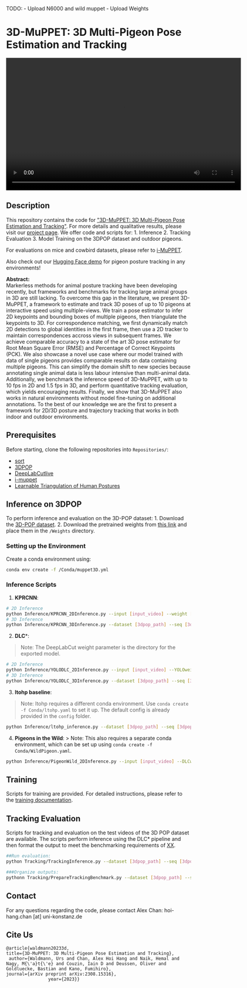 
TODO: - Upload N6000 and wild muppet - Upload Weights 

# 3D-MuPPET: 3D Multi-Pigeon Pose Estimation and Tracking
<video width="640" height="360" controls>
  <source src="./gh-pages/videos/BarnSample.mp4" type="video/mp4">
</video>

## Description

This repository contains the code for ["3D-MuPPET: 3D Multi-Pigeon Pose
Estimation and Tracking"](https://arxiv.org/abs/2308.15316). For more details and qualitative results,
please visit our [project page](link). We offer code and scripts for: 1.
Inference 2. Tracking Evaluation 3. Model Training on the 3DPOP dataset
and outdoor pigeons.

For evaluations on mice and cowbird datasets, please refer to
[i-MuPPET](https://github.com/urs-waldmann/i-muppet/#i-muppet-interactive-multi-pigeon-pose-estimation-and-tracking).

Also check out our [Hugging Face demo](https://huggingface.co/spaces/alexhang/PigeonEverywhere) for pigeon posture tracking in any environments!

**Abstract:**\
Markerless methods for animal posture tracking have been developing recently, but frameworks and benchmarks for tracking large animal groups in 3D are still lacking. To overcome this gap in the literature, we present 3D-MuPPET, a framework to estimate and track 3D poses of up to 10 pigeons at interactive speed using multiple-views. We train a pose estimator to infer 2D keypoints and bounding boxes of multiple pigeons, then triangulate the keypoints to 3D. For correspondence matching, we first dynamically match 2D detections to global identities in the first frame, then use a 2D tracker to maintain correspondences accross views in subsequent frames. We achieve comparable accuracy to a state of the art 3D pose estimator for Root Mean Square Error (RMSE) and Percentage of Correct Keypoints (PCK). We also showcase a novel use case where our model trained with data of single pigeons provides comparable results on data containing multiple pigeons. This can simplify the domain shift to new species because annotating single animal data is less labour intensive than multi-animal data. Additionally, we benchmark the inference speed of 3D-MuPPET, with up to 10 fps in 2D and 1.5 fps in 3D, and perform quantitative tracking evaluation, which yields encouraging results. Finally, we show that 3D-MuPPET also works in natural environments without model fine-tuning on additional annotations. To the best of our knowledge we are the first to present a framework for 2D/3D posture and trajectory tracking that works in both indoor and outdoor environments.

## Prerequisites

Before starting, clone the following repositories into `Repositories/`: 
- [sort](https://github.com/abewley/sort) 
- [3DPOP](https://github.com/alexhang212/Dataset-3DPOP)
- [DeepLabCutlive](https://github.com/DeepLabCut/DeepLabCut-live) 
- [i-muppet](https://github.com/urs-waldmann/i-muppet/#i-muppet-interactive-multi-pigeon-pose-estimation-and-tracking) 
- [Learnable Triangulation of Human Postures](https://github.com/karfly/learnable-triangulation-pytorch)

## Inference on 3DPOP

To perform inference and evaluation on the 3D-POP dataset: 1. Download
the [3D-POP dataset](https://github.com/alexhang212/Dataset-3DPOP). 2.
Download the pretrained weights from [this link](placeholder%20link) and
place them in the `/Weights` directory.

### Setting up the Environment

Create a conda environment using:

``` bash
conda env create -f /Conda/muppet3D.yml
```

### Inference Scripts

1.  **KPRCNN**:

``` bash
# 2D Inference
python Inference/KPRCNN_2DInference.py --input [input_video] --weight [path_to_weight]
# 3D Inference
python Inference/KPRCNN_3DInference.py --dataset [3dpop_path] --seq [3dpop_sequence] --weight [path_to_weight]
```

2. **DLC***:
> Note: The DeepLabCut weight parameter is the directory for the exported model.
```bash
# 2D Inference
python Inference/YOLODLC_2DInference.py --input [input_video] --YOLOweight [path_to_YOLOweight] --DLCweight [path_to_DLCweight]
# 3D Inference
python Inference/YOLODLC_3DInference.py --dataset [3dpop_path] --seq [3dpop_sequence] --YOLOweight [path_to_YOLOweight] --DLCweight [path_to_DLCweight]
```

3.  **ltohp baseline**: 
> Note: ltohp requires a different conda
    environment. Use `conda create -f Conda/ltohp.yaml` to set it up. The default config
    is already provided in the `config` folder.

``` bash
python Inference/ltohp_inference.py --dataset [3dpop_path] --seq [3dpop_sequence] --config [ltohp_config]
```

4.  **Pigeons in the Wild**: \> Note: This also requires a separate
    conda environment, which can be set up using
    `conda create -f Conda/WildPigeon.yaml`.

``` bash
python Inference/PigeonWild_2DInference.py --input [input_video] --DLCweight [path_to_DLCweight]
```

## Training

Scripts for training are provided. For detailed instructions, please
refer to the [training documentation](./Training/Training.md).

## Tracking Evaluation

Scripts for tracking and evaluation on the test videos of the 3D POP
dataset are available. The scripts perform inference using the DLC\*
pipeline and then format the output to meet the benchmarking requirements of
[XX](link).

```bash
##Run evaluation:
python Tracking/TrackingInference.py --dataset [3dpop_path] --seq [3dpop_sequence] --YOLOweight [path_to_YOLOweight] --DLCweight [path_to_DLCweight] --OutDir [path_to_save_datafiles]

###Organize outputs:
pythonn Tracking/PrepareTrackingBenchmark.py --dataset [3dpop_path] --seq [3dpop_sequence] --input [directory_of_tracking_output] --output [directory_for_benchmark_files]

```

## Contact
For any questions regarding the code, please contact Alex Chan: hoi-hang.chan [at] uni-konstanz.de

## Cite Us
```
@article{waldmann20233d,
title={3D-MuPPET: 3D Multi-Pigeon Pose Estimation and Tracking},
 author={Waldmann, Urs and Chan, Alex Hoi Hang and Naik, Hemal and Nagy, M{\'a}t{\'e} and Couzin, Iain D and Deussen, Oliver and Goldluecke, Bastian and Kano, Fumihiro},
journal={arXiv preprint arXiv:2308.15316},
                year={2023}}                           
```
